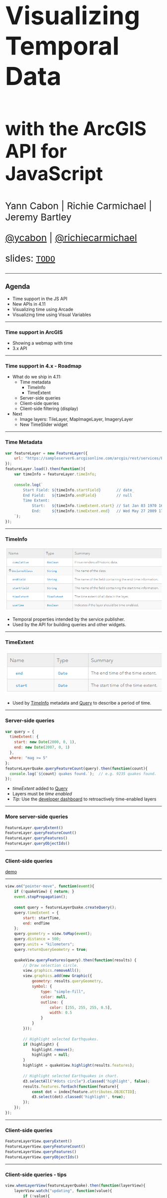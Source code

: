 <!-- .slide: data-background="../reveal.js/img/2019/devsummit/bg-1.png" -->

<h1 style="text-align: left; font-size: 80px;">Visualizing Temporal Data</h1>
<h2 style="text-align: left; font-size: 60px;">with the ArcGIS API for JavaScript</h2>
<p style="text-align: left; font-size: 30px;">Yann Cabon | Richie Carmichael | Jeremy Bartley</p>
<p style="text-align: left; font-size: 30px;">
    <a href="https://github.com/ycabon">@ycabon</a> |
    <a href="https://github.com/richiecarmichael">@richiecarmichael</a>
</p>
<p style="text-align: left; font-size: 30px;">slides: <a href=""><code>TODO</code></a></p>

---

## Agenda
- Time support in the JS API
- New APIs in 4.11
- Visualizing time using Arcade
- Visualizing time using Visual Variables

---

### Time support in ArcGIS
- Showing a webmap with time
- 3.x API

---

### Time support in 4.x - Roadmap
- What do we ship in 4.11:
  - Time metadata
    - TimeInfo
    - TimeExtent
  - Server-side queries
  - Client-side queries
  - Client-side filtering (display)
- Next
  - Image layers: TileLayer, MapImageLayer, ImageryLayer
  - New TimeSlider widget

---

### Time Metadata
```js
var featureLayer = new FeatureLayer({
    url: "https://sampleserver6.arcgisonline.com/arcgis/rest/services/Earthquakes_Since1970/FeatureServer/0"
});
featureLayer.load().then(function(){
    var timeInfo = featureLayer.timeInfo;

    console.log(`
        Start Field: ${timeInfo.startField}       // date_
        End Field:   ${timeInfo.endField}         // null
        Time Extent:
            Start:   ${timeInfo.timeExtent.start} // Sat Jan 03 1970 16:00:00 GMT-0800 (Pacific Standard Time)
            End:     ${timeInfo.timeExtent.end}   // Wed May 27 2009 17:00:00 GMT-0700 (Pacific Daylight Time)
    `);
});
```

---

### TimeInfo
![](./timeinfo.png)
- Temporal properties intended by the service publisher.
- Used by the API for building queries and other widgets.

---

### TimeExtent
![](./timeextent.png)
- Used by [TimeInfo](https://developers.arcgis.com/javascript/latest/api-reference/esri-layers-support-TimeInfo.html) metadata and [Query](https://developers.arcgis.com/javascript/latest/api-reference/esri-tasks-support-Query.html) to describe a period of time.

---

### Server-side queries
```js
var query = {
  timeExtent: {
    start: new Date(2000, 0, 1),
    end: new Date(2007, 0, 1)
  },
  where: "mag >= 5"
};
featureLayerQuake.queryFeatureCount(query).then(function(count){
  console.log(`${count} quakes found.`);  // e.g. 9235 quakes found.
});
```
- _timeExtent_ added to [Query](https://developers.arcgis.com/javascript/latest/api-reference/esri-tasks-support-Query.html)
- Layers must be _time enabled_
- *Tip:* Use the [developer dashboard](https://developers.arcgis.com/dashboard) to retroactively time-enabled layers

---

### More server-side queries
```js
FeatureLayer.queryExtent()
FeatureLayer.queryFeatureCount()
FeatureLayer.queryFeatures()
FeatureLayer.queryObjectIds()
```

---

### Client-side queries
[demo](https://richiecarmichael.github.io/quake-map/index.html)

---

```js
view.on("pointer-move", function(event){
    if (!quakeView) { return; }
    event.stopPropagation();

    const query = featureLayerQuake.createQuery();
    query.timeExtent = {
        start: startTime,
        end: endTime
    };
    query.geometry = view.toMap(event);
    query.distance = 500;
    query.units = "kilometers";
    query.returnQueryGeometry = true;

    quakeView.queryFeatures(query).then(function(results) {
        // Draw selection circle.
        view.graphics.removeAll();
        view.graphics.add(new Graphic({
            geometry: results.queryGeometry,
            symbol: {
                type: "simple-fill",
                color: null,
                outline: {
                    color: [255, 255, 255, 0.5],
                    width: 0.5
                }
            }
        }));

        // Highlight selected Earthquakes.
        if (highlight) {
            highlight.remove();
            highlight = null;
        }
        highlight = quakeView.highlight(results.features);

        // Highlight selected Earthquakes in chart.
        d3.selectAll("#dots circle").classed('highlight', false);
        results.features.forEach(function(feature){
            const dot = index[feature.attributes.OBJECTID];
            d3.select(dot).classed('highlight', true);
        });
    });
});
```

---

### Client-side queries
```js
FeatureLayerView.queryExtent()
FeatureLayerView.queryFeatureCount()
FeatureLayerView.queryFeatures()
FeatureLayerView.queryObjectIds()
```

---

### Client-side queries - tips
```js
view.whenLayerView(featureLayerQuake).then(function(layerView){
    layerView.watch("updating", function(value){
        if (!value){
            // Finished updating
        }
    });
});
```
- Wait for content to be downloaded
- Geometry is generalized
- Restrict queries to information in visual extent

---

### Client-side filtering
![](./client-side-filter-2.gif)

---

### Enabling client-side filtering
```js
var quakeView = null;
view.whenLayerView(featureLayerQuake).then(function(layerView){
    quakeView = layerView;
});
```
```js
function updateMapView(startDate, endDate) {
    quakeView.filter = {
        where: "mag >= 5",
        timeExtent: {
            start: startDate,
            end: endDate
        }
    };
}
```

---

<!-- Animated gif showing an outside effect. -->
![](./client-side-filter-3.gif)

---

### Filtering with effects
```js
function updateMapView(startDate, endDate) {
    quakeView.effect = {
        filter: {
            where: "mag >= 5",
            timeExtent: {
                start: startDate,
                end: endDate
            }
        },
        includedEffect: null,
        excludedEffect: "saturate(0%) opacity(25%)"
    };
}
```

---

### Supported effects
```css
brightness(0.4);
contrast(200%);
grayscale(50%);
hue-rotate(90deg);
invert(75%);
opacity(25%);
saturate(30%);
sepia(60%);
```

---

## Visualizing time using Arcade: Color earthquakes by age.

TODO Jeremy

---

## Visualizing time using Visual Variables

[![./demos/animate_vv/animate_vv.png](./demos/animate_vv/animate_vv.png)](./demos/animate_vv/animate_vv.html)

---

## Visualizing time using Visual Variables

[![./esri_uk_tweet.png](./esri_uk_tweet.png)](https://twitter.com/EsriUKGeoDev/status/1010140091396784128/photo/1)

---

## Client-side - Building a heatmap chart using clientside statistics

[![./demos/heatmap_chart/heatmap_chart.png](./demos/heatmap_chart/heatmap_chart.png)](./demos/heatmap_chart/index.html)

---

<!-- .slide: data-background="../reveal.js/img/2019/devsummit/bg-5.png" -->

## Headline Here 5

* Bullet [points here](http://hakim.se).

---

<!-- .slide: data-background="../reveal.js/img/2019/devsummit/bg-6.png" -->

## Headline Here 6

* Bullet [points here](http://hakim.se).

---

<!-- .slide: data-background="../reveal.js/img/2019/devsummit/bg-esri.png" -->

---

<!-- .slide: data-background="../reveal.js/img/2019/devsummit/bg-rating.png" -->